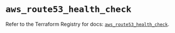# `aws_route53_health_check`

Refer to the Terraform Registry for docs: [`aws_route53_health_check`](https://registry.terraform.io/providers/hashicorp/aws/4.67.0/docs/resources/route53_health_check).
